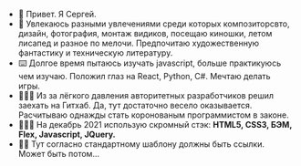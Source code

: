- 🙂 Привет. Я Сергей.
- 👻 Увлекаюсь разными увлечениями среди которых композиторсвто, дизайн, фотография, монтаж видиков, посещаю киношки, летом лисапед и разное по мелочи. Предпочитаю художественную фантастику и техническую литературу.
- ⌨️ Долгое время пытаюсь изучать javascript, больше практикуюсь чем изучаю. Положил глаз на React, Python, C#. Мечтаю делать игры.
- 👨🏻‍🔧 Из за лёгкого давления авторитетных разработчиков решил заехать на Гитхаб. Да, тут достаточно весело оказывается. Расчитываю однажды стать коронованым программистом в законе.
- 👩🏻‍🚀 На декабрь 2021 использую скромный стэк: **HTML5, CSS3, БЭМ, Flex, Javascript, JQuery.**
- 👋🏼 Тут согласно стандартному шаблону должны быть ссылки. Может быть потом...

<!---
Serenq/Serenq is a ✨ special ✨ repository because its `README.md` (this file) appears on your GitHub profile.
You can click the Preview link to take a look at your changes.
--->
